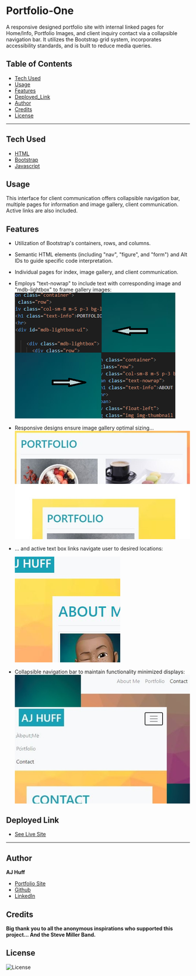 # Portfolio-One

A responsive designed portfolio site with internal linked pages for Home/Info, Portfolio Images, and
client inquiry contact via a collapsible navigation bar. It utilizes the Bootstrap grid system, incorporates accessibility standards, and is built to reduce media queries.

## Table of Contents

* [Tech Used](#tech_used)
* [Usage](#usage)
* [Features](#features)
* [Deployed_Link](#deployed_link)
* [Author](#author)
* [Credits](#credits)
* [License](#license)

----

## Tech Used

* [HTML](https://developer.mozilla.org/en-US/docs/Web/HTML)
* [Bootstrap](https://getbootstrap.com/)
* [Javascript](https://developer.mozilla.org/en-US/docs/Web/JavaScript)

## Usage
 
 This interface for client communication offers collapsible navigation bar, multiple pages for information and image gallery, client communication. Active links are also included. 

## Features

- Utilization of Bootstrap's containers, rows, and columns.
- Semantic HTML elements (including "nav", "figure", and "form") and Alt IDs to guide specific code interpretation.
- Individual pages for index, image gallery, and client communication.

- Employs "text-nowrap" to include text with corresponding image and "mdb-lightbox" to frame gallery images:
  ![code_Snippet.1](https://github.com/ajhuff7/portfolio-one/blob/master/assets/images/code_Snippet.1.png)

- Responsive designs ensure image gallery optimal sizing... 
![media_Q.1](https://github.com/ajhuff7/portfolio-one/blob/master/assets/images/media_Q.1.JPG)


- ... and active text box links navigate user to desired locations:

  ![response.1](https://github.com/ajhuff7/portfolio-one/blob/master/assets/images/response.1.JPG)


- Collapsible navigation bar to maintain functionality minimized displays:
![media_Q.3](https://github.com/ajhuff7/portfolio-one/blob/master/assets/images/media_Q.3.JPG)

## Deployed Link

* [See Live Site](https://ajhuff7.github.io/portfolio-one/)

---

## Author

**AJ Huff** 

- [Portfolio Site](#)
- [Github](https://github.com/ajhuff7)
- [LinkedIn](https://www.linkedin.com/in/aj-huff-7696b14b/)

## Credits

**Big thank you to all the anonymous inspirations who supported this project... And the Steve Miller Band.**

## License

![License](https://img.shields.io/badge/License-MIT-brightgreen) 